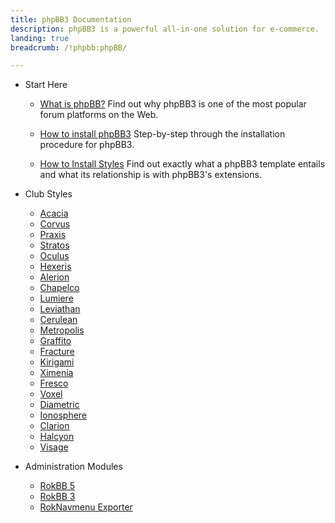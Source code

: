 ```yaml
---
title: phpBB3 Documentation
description: phpBB3 is a powerful all-in-one solution for e-commerce.
landing: true
breadcrumb: /!phpbb:phpBB/

---
```


* Start Here

	- [What is phpBB?](start/introduction.md)
	  Find out why phpBB3 is one of the most popular forum platforms on the Web.

	- [How to install phpBB3](start/install.md)
	  Step-by-step through the installation procedure for phpBB3.

	- [How to Install Styles](start/styles.md)
	  Find out exactly what a phpBB3 template entails and what its relationship is with phpBB3's extensions.

<!-- -->

* Club Styles

	- [Acacia](styles/acacia)
	- [Corvus](styles/corvus)
	- [Praxis](styles/praxis)
	- [Stratos](styles/stratos)
	- [Oculus](styles/oculus)
	- [Hexeris](styles/hexeris)
	- [Alerion](styles/alerion)
	- [Chapelco](styles/chapelco)
	- [Lumiere](styles/lumiere)
	- [Leviathan](styles/leviathan)
	- [Cerulean](styles/cerulean)
	- [Metropolis](styles/metropolis)
	- [Graffito](styles/graffito)
	- [Fracture](styles/fracture)
	- [Kirigami](styles/kirigami)
	- [Ximenia](styles/ximenia)
	- [Fresco](styles/fresco)
	- [Voxel](styles/voxel)
	- [Diametric](styles/diametric)
	- [Ionosphere](styles/ionosphere)
	- [Clarion](styles/clarion)
	- [Halcyon](styles/halcyon)
	- [Visage](styles/visage)

<!-- -->

* Administration Modules

	- [RokBB 5](extensions/rokbb5/)
	- [RokBB 3](extensions/rokbb3/)
	- [RokNavmenu Exporter](extensions/roknavmenu_exporter/)